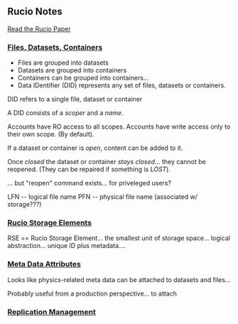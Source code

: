 ## Rucio Notes

[Read the Rucio Paper](https://link.springer.com/article/10.1007/s41781-019-0026-3)

### [Files, Datasets, Containers](https://rucio.cern.ch/documentation/file_dataset_container)

- Files are grouped into datasets
- Datasets are grouped into containers
- Containers can be grouped into containers...
- Data IDentifier (DID) represents any set of files, datasets or containers.

DID refers to a single file, dataset or container

A DID consists of a *scoper* and a *name*.

Accounts have RO access to all scopes.   Accounts have write access only to their own scope.  (By default).

If a dataset or container is *open*, content can be added to it.

Once *closed* the dataset or container *stays closed*... they cannot be reopened.  (They can be repaired if something is *LOST*).

... but "reopen" command exists... for priveleged users?  

LFN -- logical file name
PFN -- physical file name (associated w/ storage???)




### [Rucio Storage Elements](https://rucio.cern.ch/documentation/rucio_storage_element)

RSE == Rucio Storage Element... the smallest unit of storage space... logical abstraction...  unique ID plus metadata....

### [Meta Data Attributes](https://rucio.cern.ch/documentation/metadata_attributes)

Looks like physics-related meta data can be attached to datasets and files...

Probably useful from a production perspective... to attach 



### [Replication Management](https://rucio.cern.ch/documentation/replica_management)
